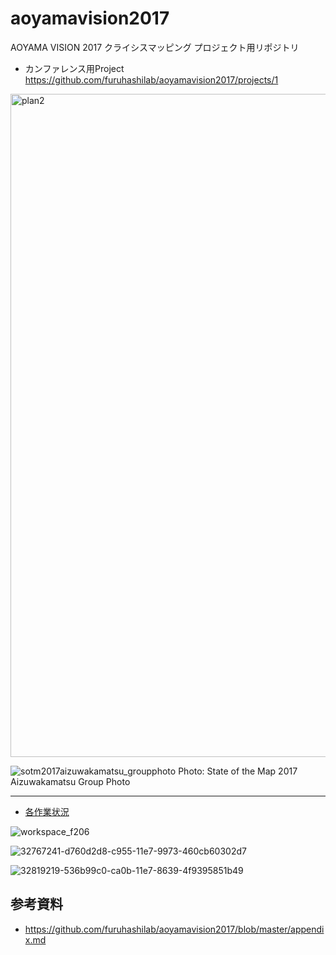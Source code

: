 # aoyamavision2017
AOYAMA VISION 2017 クライシスマッピング プロジェクト用リポジトリ

* カンファレンス用Project
https://github.com/furuhashilab/aoyamavision2017/projects/1


<img width="1061" alt="plan2" src="https://user-images.githubusercontent.com/416977/35314260-52756c88-0108-11e8-89ed-07ffad1a0a95.png">



![sotm2017aizuwakamatsu_groupphoto](https://user-images.githubusercontent.com/416977/37636640-92bfd90e-2c46-11e8-9e39-11e069e4db8f.jpg)
Photo: State of the Map 2017 Aizuwakamatsu Group Photo

---

* [各作業状況](https://github.com/furuhashilab/aoyamavision2017/issues)


![workspace_f206](https://user-images.githubusercontent.com/416977/32482193-e7e4665a-c3d9-11e7-9f52-16fe0508814a.JPG)

![32767241-d760d2d8-c955-11e7-9973-460cb60302d7](https://user-images.githubusercontent.com/416977/32819036-5478fb92-ca0a-11e7-8347-42faffd4f285.jpg)

![32819219-536b99c0-ca0b-11e7-8639-4f9395851b49](https://user-images.githubusercontent.com/416977/32830384-54222334-ca38-11e7-82ff-6c4d80e57b85.jpeg)


## 参考資料
* https://github.com/furuhashilab/aoyamavision2017/blob/master/appendix.md
